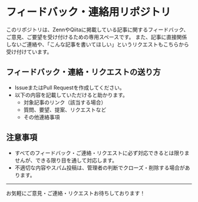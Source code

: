 # フィードバック・連絡用リポジトリ

このリポジトリは、ZennやQiitaに掲載している記事に関するフィードバック、ご意見、ご要望を受け付けるための専用スペースです。
また、記事に直接関係しないご連絡や、「こんな記事を書いてほしい」というリクエストもこちらから受け付けています。

## フィードバック・連絡・リクエストの送り方

- IssueまたはPull Requestを作成してください。
- 以下の内容を記載していただけると助かります。
  - 対象記事のリンク（該当する場合）
  - 質問、要望、提案、リクエストなど
  - その他連絡事項

## 注意事項
- すべてのフィードバック・ご連絡・リクエストに必ず対応できるとは限りませんが、できる限り目を通して対応します。
- 不適切な内容やスパム投稿は、管理者の判断でクローズ・削除する場合があります。

---

お気軽にご意見・ご連絡・リクエストお待ちしております！

